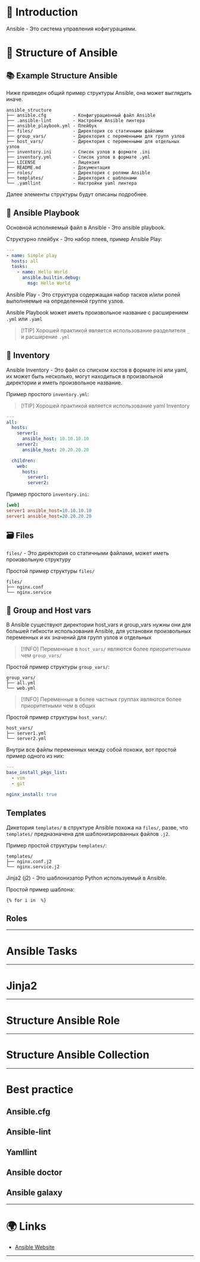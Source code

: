 # 📖 Introduction

Ansible - Это система управления кофигурациями.

# 🤔 Structure of Ansible

## 📚 Example Structure Ansible

Ниже приведен общий пример структуры Ansible, она может выглядить иначе.

```shell
ansible_structure
├── ansible.cfg          - Конфигурационный файл Ansible
├── .ansible-lint        - Настройки Ansible линтера
├── ansible_playbook.yml - Плейбук
├── files/               - Директория со статичными файлами
├── group_vars/          - Директория с переменными для групп узлов
├── host_vars/           - Директория с переменными для отдельных узлов
├── inventory.ini        - Список узлов в формате .ini
├── inventory.yml        - Список узлов в формате .yml
├── LICENSE              - Лицензия
├── README.md            - Документация
├── roles/               - Директория с ролями Ansible
├── templates/           - Директория с шаблонами
└── .yamllint            - Настройки yaml линтера
```

Далее элементы структуры будут описаны подробнее.

## 📑 Ansible Playbook

Основной исполняемый файл в Ansible - Это ansible playbook.

Структурно плейбук - Это набор плеев, пример Ansible Play:

```yaml
---
- name: Simple play
  hosts: all
  tasks:
    - name: Hello World
      ansible.builtin.debug:
        msg: Hello World
```

Ansible Play - Это структура содержащая набор тасков и/или ролей выполняемые на определенной группе узлов.

Ansible Playbook может иметь произвольное название с расширением `.yml` или `.yaml`

>[!TIP] Хорошей практикой является использование разделителя `_` и расширение `.yml`

## 📄 Inventory

Ansible Inventory - Это файл со списком хостов в формате ini или yaml, их может быть несколько, могут находиться в произвольной директории и иметь произвольное название.

Пример простого `inventory.yml`:

>[!TIP] Хорошей практикой является использование yaml Inventory

```yaml
---
all:
  hosts:
    server1:
      ansible_host: 10.10.10.10
    server2:
      ansible_host: 20.20.20.20

  children:
    web:
      hosts:
        server1:
        server2:
```

Пример простого `inventory.ini`:

```ini
[web]
server1 ansible_host=10.10.10.10
server1 ansible_host=20.20.20.20
```

## 🗃️ Files

`files/` - Это директория со статичными файлами, может иметь произвольную структуру

Простой пример структуры `files/`

```shell
files/
├── nginx.conf
└── nginx.service
```

## 👥 Group and Host vars

В Ansible существуют директории host_vars и group_vars нужны они для большей гибкости использования Ansible, для установки произвольных переменных и их значений для групп узлов и отдельных

>[!INFO] Переменные в `host_vars/` являются более приоритетными чем `group_vars/`

Простой пример структуры `group_vars/`:

```shell
group_vars/
├── all.yml
└── web.yml
```

>[!INFO] Переменные в более частных группах являются более приоритетными чем в общих

Простой пример структуры `host_vars/`:

```shell
host_vars/
├── server1.yml
└── server2.yml
```

Внутри все файлы переменных между собой похожи, вот простой пример одного из них:

```yaml
---
base_install_pkgs_list:
  - vim
  - git

nginx_install: true
```

## Templates

Дикетория `templates/` в структуре Ansible похожа на `files/`, разве, что `templates/` предназначена для шаблонизированных файлов `.j2`.

Пример простой структуры `templates/`:

```shell
templates/
├── nginx.conf.j2
└── nginx.service.j2
```

Jinja2 (j2) - Это шаблонизатор Python используемый в Ansible.

Простой пример шаблона:

```
{% for i in  %}
```

## Roles

---

# Ansible Tasks

---

# Jinja2

---

# Structure Ansible Role

---

# Structure Ansible Collection

---

# Best practice

## Ansible.cfg

## Ansible-lint

## Yamllint

## Ansible doctor

## Ansible galaxy

---

# 🌍 Links

- [Ansible Website](https://www.ansible.com)

---
